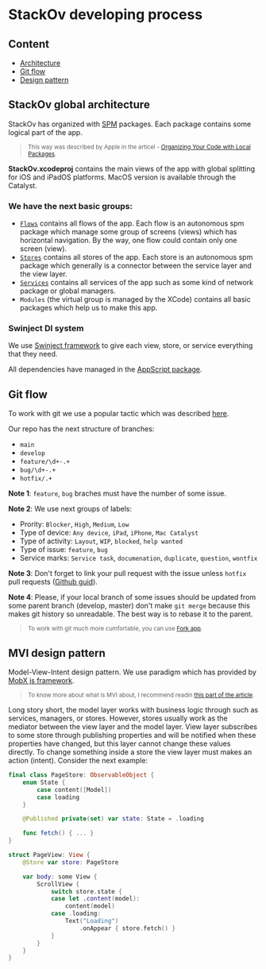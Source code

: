 # **StackOv developing process**

## **Content**

- [Architecture](https://github.com/surfstudio/StackOv/blob/develop/DEVPROCESS.md#stackov-global-architecture)
- [Git flow](https://github.com/surfstudio/StackOv/blob/develop/DEVPROCESS.md#git-flow)
- [Design pattern](https://github.com/surfstudio/StackOv/blob/develop/DEVPROCESS.md#mvi-designpattern)

## **StackOv global architecture**

StackOv has organized with [SPM](https://swift.org/package-manager/) packages. Each package contains some logical part of the app.

> <small>This way was described by Apple in the articel - [Organizing Your Code with Local Packages](https://developer.apple.com/documentation/swift_packages/organizing_your_code_with_local_packages).</small>

<b>StackOv.xcodeproj</b> contains the main views of the app with global splitting for iOS and iPadOS platforms. MacOS version is available through the Catalyst.

### We have the next basic groups:

- [`Flows`](https://github.com/surfstudio/StackOv/tree/develop/Flows) contains all flows of the app. Each flow is an autonomous spm package which manage some group of screens (views) which has horizontal navigation. By the way, one flow could contain only one screen (view).
- [`Stores`](https://github.com/surfstudio/StackOv/tree/develop/Stores) contains all stores of the app. Each store is an autonomous spm package which generally is a connector between the service layer and the view layer.
- [`Services`](https://github.com/surfstudio/StackOv/tree/develop/Services) contains all services of the app such as some kind of network package or global managers.  
- `Modules` (the virtual group is managed by the XCode) contains all basic packages which help us to make this app.

### Swinject DI system

We use [Swinject framework](https://github.com/Swinject/Swinject) to give each view, store, or service everything that they need.

All dependencies have managed in the [AppScript package](https://github.com/surfstudio/StackOv/tree/develop/AppScript). 

## **Git flow**

To work with git we use a popular tactic which was described [here](https://nvie.com/posts/a-successful-git-branching-model).

Our repo has the next structure of branches:

- `main`
- `develop`
- `feature/\d+-.+`
- `bug/\d+-.+`
- `hotfix/.+`

<b>Note 1</b>: `feature`, `bug` braches must have the number of some issue.

<b>Note 2</b>: We use next groups of labels: 
 - Prority: `Blocker`, `High`, `Medium`, `Low`
 - Type of device: `Any device`, `iPad`, `iPhone`, `Mac Catalyst`
 - Type of activity: `Layout`, `WIP`, `blocked`, `help wanted`
 - Type of issue: `feature`, `bug`
 - Service marks: `Service task`, `documenation`, `duplicate`, `question`, `wontfix`

<b>Note 3</b>: Don't forget to link your pull request with the issue unless `hotfix` pull requests ([Github guid](https://docs.github.com/en/github/managing-your-work-on-github/linking-a-pull-request-to-an-issue)).

<b>Note 4</b>: Please, if your local branch of some issues should be updated from some parent branch (develop, master) don't make `git merge` because this makes git history so unreadable. The best way is to rebase it to the parent.

> <small>To work with git much more cumfortable, you can use [Fork app](https://fork.dev).</small>

## **MVI design pattern**

Model-View-Intent design pattern. We use paradigm which has provided by [MobX js framework](https://mobx.js.org/README.html). 

> <small>To know more about what is MVI about, I recommend readin [this part of the article](https://cycle.js.org/model-view-intent.html#model-view-intent-what-mvc-is-really-about).</small>

Long story short, the model layer works with business logic through such as services, managers, or stores. However, stores usually work as the mediator between the view layer and the model layer. View layer subscribes to some store through publishing properties and will be notified when these properties have changed, but this layer cannot change these values directly. To change something inside a store the view layer must makes an action (intent). Consider the next example:

```swift
final class PageStore: ObservableObject {
    enum State {
        case content([Model])
        case loading
    }

    @Published private(set) var state: State = .loading

    func fetch() { ... }
}

struct PageView: View {
    @Store var store: PageStore

    var body: some View {
        ScrollView {
            switch store.state {
            case let .content(model):
                content(model)
            case .loading:
                Text("Loading")
                    .onAppear { store.fetch() }
            }
        }
    }
} 
```
